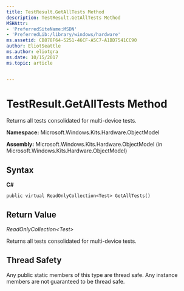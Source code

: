 ```yaml
---
title: TestResult.GetAllTests Method
description: TestResult.GetAllTests Method
MSHAttr:
- 'PreferredSiteName:MSDN'
- 'PreferredLib:/library/windows/hardware'
ms.assetid: CB878F64-5251-46CF-A5C7-A1BD7541CC90
author: EliotSeattle
ms.author: eliotgra
ms.date: 10/15/2017
ms.topic: article


---
```


# TestResult.GetAllTests Method


Returns all tests consolidated for multi-device tests.

**Namespace:** Microsoft.Windows.Kits.Hardware.ObjectModel

**Assembly:** Microsoft.Windows.Kits.Hardware.ObjectModel (in Microsoft.Windows.Kits.Hardware.ObjectModel)

## <span id="Syntax"></span><span id="syntax"></span><span id="SYNTAX"></span>Syntax


**C#**

`public virtual ReadOnlyCollection<Test> GetAllTests()`

## <span id="Return_Value"></span><span id="return_value"></span><span id="RETURN_VALUE"></span>Return Value


*ReadOnlyCollection&lt;Test&gt;*

Returns all tests consolidated for multi-device tests.

## <span id="Thread_Safety"></span><span id="thread_safety"></span><span id="THREAD_SAFETY"></span>Thread Safety


Any public static members of this type are thread safe. Any instance members are not guaranteed to be thread safe.

 

 






